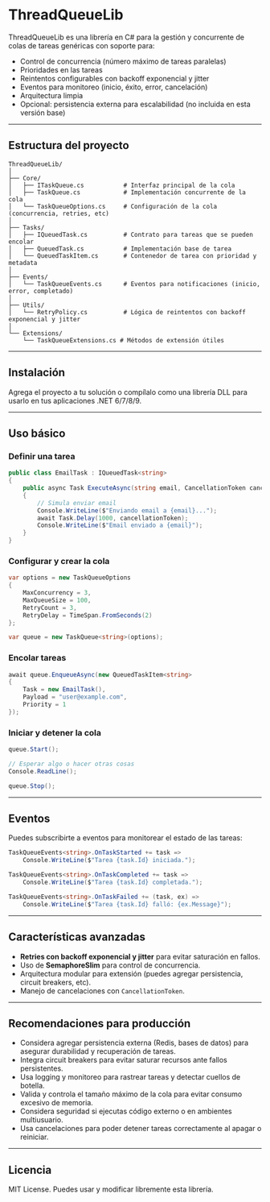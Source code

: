 # ThreadQueueLib

ThreadQueueLib es una librería en C# para la gestión y concurrente de colas de tareas genéricas con soporte para:

* Control de concurrencia (número máximo de tareas paralelas)
* Prioridades en las tareas
* Reintentos configurables con backoff exponencial y jitter
* Eventos para monitoreo (inicio, éxito, error, cancelación)
* Arquitectura limpia
* Opcional: persistencia externa para escalabilidad (no incluida en esta versión base)

---

## Estructura del proyecto

```
ThreadQueueLib/
│
├── Core/
│   ├── ITaskQueue.cs           # Interfaz principal de la cola
│   ├── TaskQueue.cs            # Implementación concurrente de la cola
│   └── TaskQueueOptions.cs     # Configuración de la cola (concurrencia, retries, etc)
│
├── Tasks/
│   ├── IQueuedTask.cs          # Contrato para tareas que se pueden encolar
│   ├── QueuedTask.cs           # Implementación base de tarea
│   └── QueuedTaskItem.cs       # Contenedor de tarea con prioridad y metadata
│
├── Events/
│   └── TaskQueueEvents.cs      # Eventos para notificaciones (inicio, error, completado)
│
├── Utils/
│   └── RetryPolicy.cs          # Lógica de reintentos con backoff exponencial y jitter
│
└── Extensions/
    └── TaskQueueExtensions.cs # Métodos de extensión útiles
```

---

## Instalación

Agrega el proyecto a tu solución o compílalo como una librería DLL para usarlo en tus aplicaciones .NET 6/7/8/9.

---

## Uso básico

### Definir una tarea

```csharp
public class EmailTask : IQueuedTask<string>
{
    public async Task ExecuteAsync(string email, CancellationToken cancellationToken)
    {
        // Simula enviar email
        Console.WriteLine($"Enviando email a {email}...");
        await Task.Delay(1000, cancellationToken);
        Console.WriteLine($"Email enviado a {email}");
    }
}
```

### Configurar y crear la cola

```csharp
var options = new TaskQueueOptions
{
    MaxConcurrency = 3,
    MaxQueueSize = 100,
    RetryCount = 3,
    RetryDelay = TimeSpan.FromSeconds(2)
};

var queue = new TaskQueue<string>(options);
```

### Encolar tareas

```csharp
await queue.EnqueueAsync(new QueuedTaskItem<string>
{
    Task = new EmailTask(),
    Payload = "user@example.com",
    Priority = 1
});
```

### Iniciar y detener la cola

```csharp
queue.Start();

// Esperar algo o hacer otras cosas
Console.ReadLine();

queue.Stop();
```

---

## Eventos

Puedes subscribirte a eventos para monitorear el estado de las tareas:

```csharp
TaskQueueEvents<string>.OnTaskStarted += task => 
    Console.WriteLine($"Tarea {task.Id} iniciada.");

TaskQueueEvents<string>.OnTaskCompleted += task => 
    Console.WriteLine($"Tarea {task.Id} completada.");

TaskQueueEvents<string>.OnTaskFailed += (task, ex) =>
    Console.WriteLine($"Tarea {task.Id} falló: {ex.Message}");
```

---

## Características avanzadas

* **Retries con backoff exponencial y jitter** para evitar saturación en fallos.
* Uso de **SemaphoreSlim** para control de concurrencia.
* Arquitectura modular para extensión (puedes agregar persistencia, circuit breakers, etc).
* Manejo de cancelaciones con `CancellationToken`.

---

## Recomendaciones para producción

* Considera agregar persistencia externa (Redis, bases de datos) para asegurar durabilidad y recuperación de tareas.
* Integra circuit breakers para evitar saturar recursos ante fallos persistentes.
* Usa logging y monitoreo para rastrear tareas y detectar cuellos de botella.
* Valida y controla el tamaño máximo de la cola para evitar consumo excesivo de memoria.
* Considera seguridad si ejecutas código externo o en ambientes multiusuario.
* Usa cancelaciones para poder detener tareas correctamente al apagar o reiniciar.

---

## Licencia

MIT License. Puedes usar y modificar libremente esta librería.

